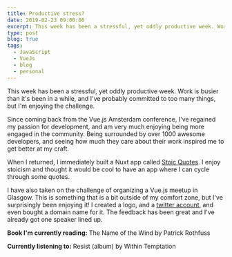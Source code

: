 ```yaml
---
title: Productive stress?
date: 2019-02-23 09:00:00
excerpt: This week has been a stressful, yet oddly productive week. Work is busier than it's been in a while, and I've probably committed to too many things, but I'm enjoying the challenge.
type: post
blog: true
tags:
  - JavaScript
  - VueJs
  - blog
  - personal
---
```


This week has been a stressful, yet oddly productive week. Work is busier than it's been in a while, and I've probably committed to too many things, but I'm enjoying the challenge.

Since coming back from the Vue.js Amsterdam conference, I've regained my passion for development, and am very much enjoying being more engaged in the community. Being surrounded by over 1000 awesome developers, and seeing how much they care about their work inspired me to get better at my craft.

When I returned, I immediately built a Nuxt app called [Stoic Quotes](http://lynnewritescode.github.io/stoicquotes). I enjoy stoicism and thought it would be cool to have an app where I can cycle through some quotes.

I have also taken on the challenge of organizing a Vue.js meetup in Glasgow. This is something that is a bit outside of my comfort zone, but I've surprisingly been enjoying it! I created a logo, and a [twitter account](http://twitter.com/vuejsglasgow), and even bought a domain name for it. The feedback has been great and I've already got one speaker lined up.

<footer class="footer-section">
<p>

**Book I'm currently reading:** The Name of the Wind by Patrick Rothfuss

</p>
<p>

**Currently listening to:** Resist (album) by Within Temptation

</p>

</footer>
